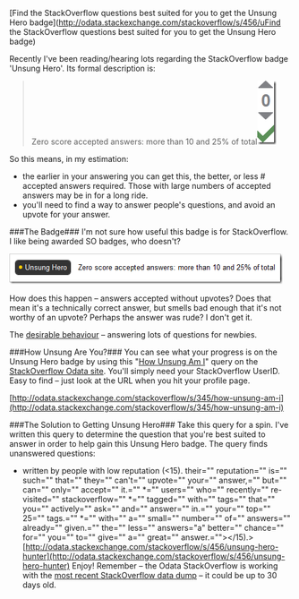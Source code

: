 <!--{Title:"Hunting the StackOverflow 'Unsung Hero' Badge", PublishedOn:"2010-08-20T07:17:24", Intro:"Find the StackOverflow questions best suited for you to get the Unsung Hero badge. Recently I'"} -->

[Find the StackOverflow questions best suited for you to get the Unsung Hero badge](http://odata.stackexchange.com/stackoverflow/s/456/uFind the StackOverflow questions best suited for you to get the Unsung Hero badge)

Recently I've been reading/hearing lots regarding the StackOverflow badge 'Unsung Hero'. Its formal description is:
>Zero score accepted answers: more than 10 and 25% of total[![zero_thumb.png](img/zero_thumb.png)](img/zero.png)
  
So this means, in my estimation:

* the earlier in your answering you can get this, the better, or less # accepted answers required. Those with large numbers of accepted answers may be in for a long ride.
* you'll need to find a way to answer people's questions, and avoid an upvote for your answer.

###The Badge###
I'm not sure how useful this badge is for StackOverflow. I like being awarded SO badges, who doesn't?

![unsung.png](img/unsung.png)

How does this happen – answers accepted without upvotes? Does that mean it's a technically correct answer, but smells bad enough that it's not worthy of an upvote? Perhaps the answer was rude? I don't get it.

The [desirable behaviour](http://blog.stackoverflow.com/2010/07/improvements-to-badge-system/) – answering lots of questions for newbies.

###How Unsung Are You?###
You can see what your progress is on the Unsung Hero badge by using this "[How Unsung Am I](http://odata.stackexchange.com/stackoverflow/s/345/how-unsung-am-i)" query on the [StackOverflow Odata site](http://odata.stackexchange.com/stackoverflow/queries). You'll simply need your StackOverflow UserID. Easy to find – just look at the URL when you hit your profile page.

[http://odata.stackexchange.com/stackoverflow/s/345/how-unsung-am-i](http://odata.stackexchange.com/stackoverflow/s/345/how-unsung-am-i)

###The Solution to Getting Unsung Hero###
Take this query for a spin. I've written this query to determine the question that you're best suited to answer in order to help gain this Unsung Hero badge. The query finds unanswered questions:

* written by people with low reputation (<15). their="" reputation="" is="" such="" that="" they="" can't="" upvote="" your="" answer,="" but="" can="" only="" accept="" it.="" *="" users="" who="" recently="" re-visited="" stackoverflow="" *="" tagged="" with="" tags="" that="" you="" actively="" ask="" and="" answer="" in.="" your="" top="" 25="" tags.="" *="" with="" a="" small="" number="" of="" answers="" already="" given.="" the="" less="" answers="a" better="" chance="" for="" you="" to="" give="" a="" great="" answer.=""></15).>[http://odata.stackexchange.com/stackoverflow/s/456/unsung-hero-hunter](http://odata.stackexchange.com/stackoverflow/s/456/unsung-hero-hunter)
Enjoy! Remember – the Odata StackOverflow is working with the [most recent StackOverflow data dump](http://blog.stackoverflow.com/category/cc-wiki-dump/) – it could be up to 30 days old.
